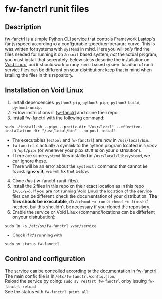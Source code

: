 # fw-fanctrl runit files

## Description

[fw-fanctrl](https://github.com/TamtamHero/fw-fanctrl) is a simple Python CLI service that controls Framework Laptop's fan(s) speed according to a configurable speed/temperature curve. This is was written for systems with `systemd` in mind. Here you will _only_ find the files needed for running it on a `runit` based system, _not_ the actual program, you must install that seperately. Below steps describe the installation on [Void Linux](https://voidlinux.org/), but it should work on any `runit` based systen: location of runit service files can be different on your distribution: keep that in mind when istalling the files in this repository.

## Installation on Void Linux
1. Install depencencies: `python3-pip`, `python3-pipx`, `python3-build`, `python3-unzip`.
2. Follow instructions in [fw-fanctrl](https://github.com/TamtamHero/fw-fanctrl) and clone their repo
3. Install fw-fanctrl with the following command:
```
sudo ./install.sh --pipx --prefix-dir "/usr/local" --effective-installation-dir "/usr/local/bin" --no-post-install
```
- The executables (`ectool` and `fw-fanctrl`) are now in `/usr/local/bin`.
- `fw-fanctrl` is actually a symlink to the python program located in a _venv_ in `/opt/pipx` (or wherever your pipx stuff is on your distribution).
- There are some `systemd` files installed in `/usr/local/lib/systemd`, we can ignore these.
- There will be an error about the `systemctl` command that cannot be found: **ignore it**, we will fix that below.

4. Clone _this_ (fw-fanctrl-runit-files).
5. Install the 2 files in this repo on their exact location as in this repo (`/etc/sv`). If you are not running Void Linux the location of the service files can be different, check the documentation of your distribution. **The files should be executable**, do a `chmod +x run` or `chmod +x finish` if needed, but this shouldn't be necessary if you cloned the repository.
6. Enable the service on Void Linux (command/locations can be differfent on your distrubution):
```
sudo ln -s /etc/sv/fw-fanctrl /var/service
```
- Check if it's running with
```
sudo sv status fw-fanctrl
````

## Control and configuration
The service can be controlled according to the documentation in [fw-fanctrl](https://github.com/TamtamHero/fw-fanctrl).  
The main config file is in `/etc/fw-fanctrl/config.json`.  
Reload the service by doing: `sudo sv restart fw-fanctrl` or by issuing `fw-fanctrl reload`.  
See the status with `fw-fanctrl print all`
